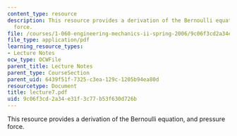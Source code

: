 ```yaml
---
content_type: resource
description: This resource provides a derivation of the Bernoulli equation, and pressure
  force.
file: /courses/1-060-engineering-mechanics-ii-spring-2006/9c06f3cd2a34e31f3c77b53f630d726b_lecture7.pdf
file_type: application/pdf
learning_resource_types:
- Lecture Notes
ocw_type: OCWFile
parent_title: Lecture Notes
parent_type: CourseSection
parent_uid: 6439f51f-7325-c3ea-129c-1205b94ea80d
resourcetype: Document
title: lecture7.pdf
uid: 9c06f3cd-2a34-e31f-3c77-b53f630d726b
---
```

This resource provides a derivation of the Bernoulli equation, and pressure force.